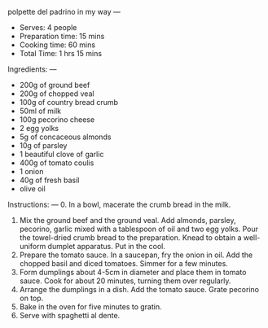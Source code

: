 polpette del padrino in my way
—
* Serves: 4 people
* Preparation time: 15 mins
* Cooking time: 60 mins
* Total Time: 1 hrs 15 mins

Ingredients:
—
* 200g of ground beef
* 200g of chopped veal
* 100g of country bread crumb
* 50ml of milk
* 100g pecorino cheese
* 2 egg yolks
* 5g of concaceous almonds
* 10g of parsley
* 1 beautiful clove of garlic
* 400g of tomato coulis
* 1 onion
* 40g of fresh basil
* olive oil

Instructions:
—
0. In a bowl, macerate the crumb bread in the milk.
1. Mix the ground beef and the ground veal. Add almonds, parsley, pecorino, garlic mixed with a tablespoon of oil and two egg yolks. Pour the towel-dried crumb bread to the preparation. Knead to obtain a well-uniform dumplet apparatus. Put in the cool.
2. Prepare the tomato sauce. In a saucepan, fry the onion in oil. Add the chopped basil and diced tomatoes. Simmer for a few minutes.
3. Form dumplings about 4-5cm in diameter and place them in tomato sauce. Cook for about 20 minutes, turning them over regularly.
4. Arrange the dumplings in a dish. Add the tomato sauce. Grate pecorino on top.
5. Bake in the oven for five minutes to gratin.
6. Serve with spaghetti al dente.